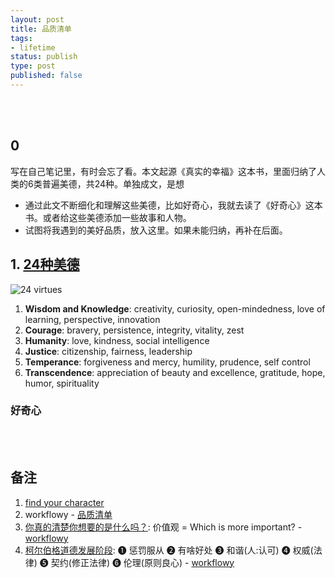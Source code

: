 ```yaml
--- 
layout: post
title: 品质清单
tags: 
- lifetime
status: publish
type: post
published: false
---
```



<br>
<br>


## 0

写在自己笔记里，有时会忘了看。本文起源《真实的幸福》这本书，里面归纳了人类的6类普遍美德，共24种。单独成文，是想

- 通过此文不断细化和理解这些美德，比如好奇心，我就去读了《好奇心》这本书。或者给这些美德添加一些故事和人物。
- 试图将我遇到的美好品质，放入这里。如果未能归纳，再补在后面。


## 1. [24种美德](https://www.wikiwand.com/en/Character_Strengths_and_Virtues)

![24 virtues](https://i.imgur.com/UMudJBS.png)

1. **Wisdom and Knowledge**: creativity, curiosity, open-mindedness, love of learning, perspective, innovation
1. **Courage**: bravery, persistence, integrity, vitality, zest
1. **Humanity**: love, kindness, social intelligence
1. **Justice**: citizenship, fairness, leadership
1. **Temperance**: forgiveness and mercy, humility, prudence, self control
1. **Transcendence**: appreciation of beauty and excellence, gratitude, hope, humor, spirituality


### 好奇心

<br>
<br>



## 备注

1. [find your character](https://www.viacharacter.org/character-strengths)
1. workflowy - [品质清单](https://workflowy.com/#/ab487743bfe9)
1. [你真的清楚你想要的是什么吗？](https://hbr.org/2012/10/no-you-cant-have-it-all): 价值观 = Which is more important? - [workflowy](https://workflowy.com/s/3d0638300cdb/0LuD1Aeiek1PGSJ5)
1. [柯尔伯格道德发展阶段](https://www.wikiwand.com/zh-hans/%E6%9F%AF%E5%B0%94%E4%BC%AF%E6%A0%BC%E9%81%93%E5%BE%B7%E5%8F%91%E5%B1%95%E9%98%B6%E6%AE%B5): ❶ 惩罚服从 ❷ 有啥好处 ❸ 和谐(人:认可) ❹ 权威(法律) ❺ 契约(修正法律) ❻ 伦理(原则良心) - [workflowy](https://workflowy.com/#/106f46952753)